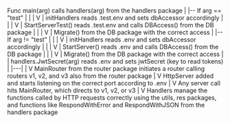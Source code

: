 Func main(arg) calls handlers(arg) from the handlers package
|
|-- If arg == "test"
|      |
|      V
|   initHandlers reads .test.env and sets dbAccessor accordingly
|      |
|      V
|   StartServerTest() reads .test.env and calls DBAccess() from the DB package
|                |
|                V
|              Migrate() from the DB package with the correct access
|
|-- If arg != "test"
|      |
|      V
|   initHandlers reads .env and sets dbAccessor accordingly
|      |
|      V
|   StartServer() reads .env and calls DBAccess() from the DB package
|             |
|             V
|          Migrate() from the DB package with the correct access
|
|    handlers.JwtSecret(arg) reads .env and sets jwtSecret (key to read tokens)
|
|---|
    |
    V
MainRouter from the router package initiates a router calling routers v1, v2, and v3 also from the router package
    |
    V
HttpServer added and starts listening on the correct port according to .env
    |
    V
Any server call hits MainRouter, which directs to v1, v2, or v3
    |
    V
Handlers manage the functions called by HTTP requests correctly using the utils, res packages, and functions like RespondWithError and RespondWithJSON from the handlers package
